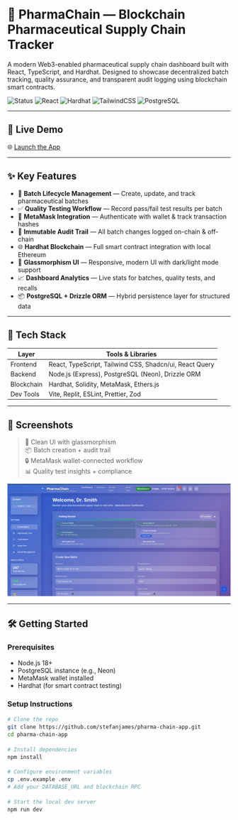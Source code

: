 # 💊 PharmaChain — Blockchain Pharmaceutical Supply Chain Tracker

A modern Web3-enabled pharmaceutical supply chain dashboard built with React, TypeScript, and Hardhat. Designed to showcase decentralized batch tracking, quality assurance, and transparent audit logging using blockchain smart contracts.

![Status](https://img.shields.io/badge/Demo-Live-brightgreen) ![React](https://img.shields.io/badge/React-18-blue) ![Hardhat](https://img.shields.io/badge/Hardhat-Local%20Blockchain-yellow) ![TailwindCSS](https://img.shields.io/badge/Tailwind-3.x-blue) ![PostgreSQL](https://img.shields.io/badge/PostgreSQL-15.x-blue)

---

## 🚀 Live Demo

🌐 [Launch the App](https://blockchain-pharma-track-stefan259.replit.app/)

---

## ✨ Key Features

- 🧪 **Batch Lifecycle Management** — Create, update, and track pharmaceutical batches
- ✅ **Quality Testing Workflow** — Record pass/fail test results per batch
- 🔐 **MetaMask Integration** — Authenticate with wallet & track transaction hashes
- 📜 **Immutable Audit Trail** — All batch changes logged on-chain & off-chain
- 🌐 **Hardhat Blockchain** — Full smart contract integration with local Ethereum
- 🎨 **Glassmorphism UI** — Responsive, modern UI with dark/light mode support
- 📈 **Dashboard Analytics** — Live stats for batches, quality tests, and recalls
- 📦 **PostgreSQL + Drizzle ORM** — Hybrid persistence layer for structured data

---

## 🧱 Tech Stack

| Layer      | Tools & Libraries |
|------------|-------------------|
| Frontend   | React, TypeScript, Tailwind CSS, Shadcn/ui, React Query |
| Backend    | Node.js (Express), PostgreSQL (Neon), Drizzle ORM |
| Blockchain | Hardhat, Solidity, MetaMask, Ethers.js |
| Dev Tools  | Vite, Replit, ESLint, Prettier, Zod |

---

## 📸 Screenshots

> 📍 Clean UI with glassmorphism  
> 📦 Batch creation + audit trail  
> 🔒 MetaMask wallet-connected workflow  
> 📊 Quality test insights + compliance

![](https://github.com/stefanjames/secure-pharma-tracker/blob/main/pharma-chain-dashboard.png)

---

## 🛠 Getting Started

### Prerequisites

- Node.js 18+
- PostgreSQL instance (e.g., Neon)
- MetaMask wallet installed
- Hardhat (for smart contract testing)

### Setup Instructions

```bash
# Clone the repo
git clone https://github.com/stefanjames/pharma-chain-app.git
cd pharma-chain-app

# Install dependencies
npm install

# Configure environment variables
cp .env.example .env
# Add your DATABASE_URL and blockchain RPC

# Start the local dev server
npm run dev

